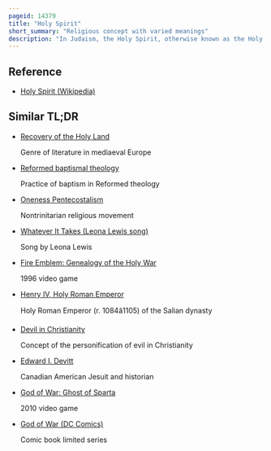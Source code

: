 ```yaml
---
pageid: 14379
title: "Holy Spirit"
short_summary: "Religious concept with varied meanings"
description: "In Judaism, the Holy Spirit, otherwise known as the Holy Ghost, is the divine Force, Quality and Influence of God over the Universe or his Creatures. In nicene Christianity the Holy Spirit is the third Person of the Trinity. The Holy Spirit Acts in Islam as a Messenger or a Prophet of divine Action. The Holy Spirit is considered by the Bahai Faith to be the intermediary between God and Man and the outpouring Grace of God and the Effulgent rays which Emanate from his Manifestation."
---
```


## Reference

- [Holy Spirit (Wikipedia)](https://en.wikipedia.org/?curid=14379)

## Similar TL;DR

- [Recovery of the Holy Land](/tldr/en/recovery-of-the-holy-land)

  Genre of literature in mediaeval Europe

- [Reformed baptismal theology](/tldr/en/reformed-baptismal-theology)

  Practice of baptism in Reformed theology

- [Oneness Pentecostalism](/tldr/en/oneness-pentecostalism)

  Nontrinitarian religious movement

- [Whatever It Takes (Leona Lewis song)](/tldr/en/whatever-it-takes-leona-lewis-song)

  Song by Leona Lewis

- [Fire Emblem: Genealogy of the Holy War](/tldr/en/fire-emblem-genealogy-of-the-holy-war)

  1996 video game

- [Henry IV, Holy Roman Emperor](/tldr/en/henry-iv-holy-roman-emperor)

  Holy Roman Emperor (r. 1084â1105) of the Salian dynasty

- [Devil in Christianity](/tldr/en/devil-in-christianity)

  Concept of the personification of evil in Christianity

- [Edward I. Devitt](/tldr/en/edward-i-devitt)

  Canadian American Jesuit and historian

- [God of War: Ghost of Sparta](/tldr/en/god-of-war-ghost-of-sparta)

  2010 video game

- [God of War (DC Comics)](/tldr/en/god-of-war-dc-comics)

  Comic book limited series
